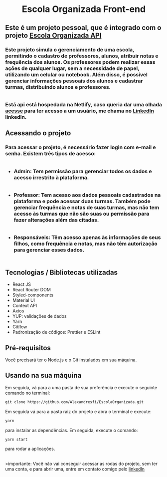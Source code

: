 <h1 align="center">Escola Organizada Front-end</h1>

<h2>Este é um projeto pessoal, que é integrado com o projeto <a href="https://github.com/Alexandresfi/api-escola-organizada">Escola Organizada API</a></h2>

<h3> 
  Este projeto simula o gerenciamento de uma escola, permitindo o cadastro de professores, alunos, atribuir notas e frequência dos alunos. Os professores podem realizar essas ações de qualquer lugar, sem a necessidade de papel, utilizando um celular ou notebook. Além disso, é possível gerenciar informações pessoais dos alunos e cadastrar turmas, distribuindo alunos e professores.
  <br><br>
  
Está api está hospedada na Netlify, caso queria dar uma olhada <a href="homolog-escolaorganizada.netlify.app" target="_blank">acesse</a>
para ter acesso a um usuário, me chama no <a href="https://www.linkedin.com/in/alexandrenascimentofrontend/" target="_blank">LinkedIn</a> linkedIn.
</h3>

<h2>Acessando o projeto</h2>

<h3> 
  Para acessar o projeto, é necessário fazer login com e-mail e senha. Existem três tipos de acesso: <br><br>
  
  - Admin: Tem permissão para gerenciar todos os dados e acesso irrestrito à plataforma.<br><br>
  
  - Professor: Tem acesso aos dados pessoais cadastrados na plataforma e pode acessar duas turmas. Também 
  pode gerenciar frequência e notas de suas turmas, mas não tem acesso às turmas que não são suas ou permissão 
  para fazer alterações além das citadas.<br><br>
  
  - Responsáveis: Têm acesso apenas às informações de seus filhos, como frequência e notas, mas não têm autorização para gerenciar esses dados.<br><br>
</h3>

<h2>Tecnologias / Bibliotecas utilizadas</h2>

- React JS
- React Router DOM
- Styled-components
- Material UI
- Context API
- Axios
- YUP: validações de dados
- Yarn
- Gitflow
- Padronização de códigos: Prettier e ESLint

<h2>Pré-requisitos</h2>

<p>Você precisará ter o Node.js e o Git instalados em sua máquina.</p>

<h2>Usando na sua máquina</h2>

<p>Em seguida, vá para a uma pasta de sua preferência e execute o seguinte comando no terminal:</p>

```md
git clone https://github.com/Alexandresfi/EscolaOrganizada.git
```

Em seguida vá para a pasta raiz do projeto e abra o terminal  e execute: 

```md
yarn
```

para instalar as dependências. Em seguida, execute o comando: 

```md
yarn start
```

para rodar a aplicações. 
  
<br>
>importante: Você não vai conseguir acessar as rodas do projeto, sem ter uma conta, e para abrir uma, entre em contato comigo pelo <a href="https://www.linkedin.com/in/alexandre-nascimento-66692920a/">linkedIn</a> 
